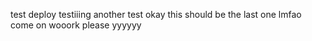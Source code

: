 test deploy
testiiing
another test
okay this should be the last one lmfao
come on wooork please
yyyyyy
